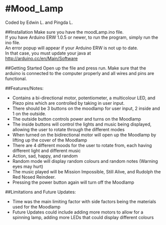 #Mood_Lamp
=========
Coded by Edwin L. and Pingda L.

##Installation
 Make sure you have the moodLamp.ino file.  
If you have Arduino ERW 1.0.5  or newer, to run the program, simply run the ino file.  
An error popup will appear if your Arduino ERW is not up to date.  
In that case, you must update your java at http://arduino.cc/en/Main/Software

##Getting Started
 Open up the file and press run. Make sure that the arduino is connected to the computer properly and all wires and pins are functional.
 
##Features/Notes:
* Contains a bi-directional motor, potentiometer, a multicolour LED, and Piezo pins which are controlled by taking in user input. 
*	There should be 3 buttons on the moodlamp for user input, 2 inside and 1 on the outside. 
 * The outside button controls power and turns on the Moodlamp
 * The inside buttons will control the lights and music being displayed, allowing the user to rotate through the different modes
*	When turned on the bidirectional motor will open up the Moodlamp by lifting up the cover of the Moodlamp
*	There are 4 different moods for the user to rotate from, each having different light and different music
 * Action, sad, happy, and random
* Random mode will display random colours and random notes (Warning eyes may hurt)
* The music played will be Mission Impossible, Still Alive, and Rudolph the Red Nosed Reindeer.
* Pressing the power button again will turn off the Moodlamp
      
##Limitations and Future Updates: 
* Time was the main limiting factor with side factors being the materials used for the Moodlamp
* Future Updates could include adding more motors to allow for a spinning lamp, adding more LEDs that could display different colours

